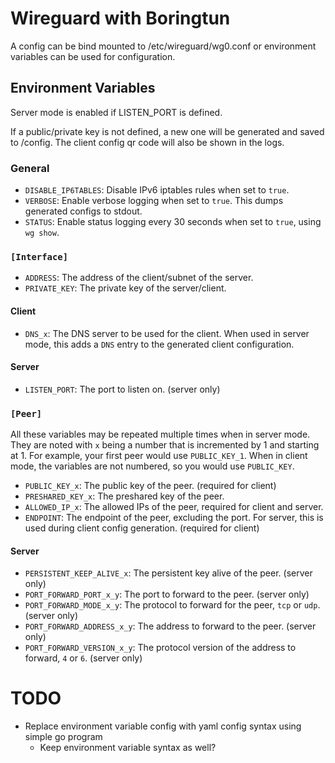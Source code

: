# Wireguard with Boringtun

A config can be bind mounted to /etc/wireguard/wg0.conf or
environment variables can be used for configuration.

## Environment Variables

Server mode is enabled if LISTEN_PORT is defined.

If a public/private key is not defined, a new one will be generated and saved to /config.
The client config qr code will also be shown in the logs.

### General
- `DISABLE_IP6TABLES`: Disable IPv6 iptables rules when set to `true`.
- `VERBOSE`: Enable verbose logging when set to `true`. This dumps generated configs to stdout.
- `STATUS`: Enable status logging every 30 seconds when set to `true`, using `wg show`.

### `[Interface]`
- `ADDRESS`: The address of the client/subnet of the server.
- `PRIVATE_KEY`: The private key of the server/client.

#### Client
- `DNS_x`: The DNS server to be used for the client.
When used in server mode, this adds a `DNS` entry to the generated client configuration.

#### Server
- `LISTEN_PORT`: The port to listen on. (server only)

### `[Peer]`
All these variables may be repeated multiple times when in server mode. They are noted
with `x` being a number that is incremented by 1 and starting at 1.
For example, your first peer would use `PUBLIC_KEY_1`. When in client mode, the
variables are not numbered, so you would use `PUBLIC_KEY`.

- `PUBLIC_KEY_x`: The public key of the peer. (required for client)
- `PRESHARED_KEY_x`: The preshared key of the peer.
- `ALLOWED_IP_x`: The allowed IPs of the peer, required for client and server.
- `ENDPOINT`: The endpoint of the peer, excluding the port.
For server, this is used during client config generation. (required for client)

#### Server
- `PERSISTENT_KEEP_ALIVE_x`: The persistent key alive of the peer. (server only)
- `PORT_FORWARD_PORT_x_y`: The port to forward to the peer. (server only)
- `PORT_FORWARD_MODE_x_y`: The protocol to forward for the peer, `tcp` or `udp`. (server only)
- `PORT_FORWARD_ADDRESS_x_y`: The address to forward to the peer. (server only)
- `PORT_FORWARD_VERSION_x_y`: The protocol version of the address to forward, `4` or `6`. (server only)


# TODO

- Replace environment variable config with yaml config syntax using simple go program
  - Keep environment variable syntax as well?
